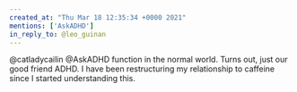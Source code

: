 ```yaml
---
created_at: "Thu Mar 18 12:35:34 +0000 2021"
mentions: ['AskADHD']
in_reply_to: @leo_guinan
---
```


@catladycailin @AskADHD function in the normal world. Turns out, just our good friend ADHD. I have been restructuring my relationship to caffeine since I started understanding this.